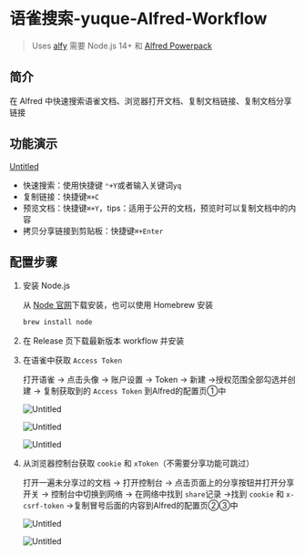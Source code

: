 # 语雀搜索-yuque-Alfred-Workflow

> Uses [alfy](https://github.com/sindresorhus/alfy)
需要 Node.js 14+ 和 [Alfred Powerpack](https://www.alfredapp.com/powerpack/)
> 

## 简介

在 Alfred 中快速搜索语雀文档、浏览器打开文档、复制文档链接、复制文档分享链接

## 功能演示

[Untitled](https://s3-us-west-2.amazonaws.com/secure.notion-static.com/7e0116a8-807e-4e23-a625-d6a0bee62e9a/Untitled.mp4)

- 快速搜索：使用快捷键 `⌃+Y`或者输入关键词`yq`
- 复制链接：快捷键`⌘+C`
- 预览文档：快捷键`⌘+Y`，tips：适用于公开的文档，预览时可以复制文档中的内容
- 拷贝分享链接到剪贴板：快捷键`⌘+Enter`

## 配置步骤

1. 安装 Node.js
    
    从 [Node 官网](https://nodejs.org/zh-cn/)下载安装，也可以使用 Homebrew 安装
    
    ```bash
    brew install node
    ```
    
2. 在 Release 页下载最新版本 workflow 并安装
3. 在语雀中获取 `Access Token`
    
    打开语雀 → 点击头像 → 账户设置 → Token → 新建 →授权范围全部勾选并创建 → 复制获取到的 `Access Token` 到Alfred的配置页①中
    
    ![Untitled](https://s3-us-west-2.amazonaws.com/secure.notion-static.com/c87de44a-3cb4-4c72-9dd7-3f1551e04b9f/Untitled.png)
    
    ![Untitled](https://s3-us-west-2.amazonaws.com/secure.notion-static.com/13760ffa-41ae-4412-bb59-c500c26f1cac/Untitled.png)
    
    ![Untitled](https://s3-us-west-2.amazonaws.com/secure.notion-static.com/5079fb96-f8d6-4a65-b4cc-94a2ea23f5b1/Untitled.png)
    
4. 从浏览器控制台获取 `cookie` 和 `xToken`（不需要分享功能可跳过）
    
    打开一遍未分享过的文档 → 打开控制台 → 点击页面上的分享按钮并打开分享开关 → 控制台中切换到网络 → 在网络中找到 `share`记录 →找到 `cookie` 和 `x-csrf-token` →复制冒号后面的内容到Alfred的配置页②③中
    
    ![Untitled](https://s3-us-west-2.amazonaws.com/secure.notion-static.com/1b850da0-0b54-42a8-8f74-31841d4a7baa/Untitled.png)
    
    ![Untitled](https://s3-us-west-2.amazonaws.com/secure.notion-static.com/5079fb96-f8d6-4a65-b4cc-94a2ea23f5b1/Untitled.png)
